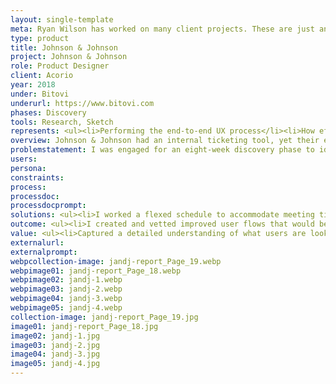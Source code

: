 ```yaml
---
layout: single-template
meta: Ryan Wilson has worked on many client projects. These are just an example of some of the excellent product design work that he could do on your project.
type: product
title: Johnson & Johnson
project: Johnson & Johnson
role: Product Designer
client: Acorio
year: 2018
under: Bitovi
underurl: https://www.bitovi.com
phases: Discovery
tools: Research, Sketch
represents: <ul><li>Performing the end-to-end UX process</li><li>How efficiently I work</li><li>How I collaborate with stakeholders and teams</li><li>My focus on creating user-centered products</li><li>User testing internationally, across time zones</li><li>Prototyping in InVision</li><li>Creating, scheduling, running, and analyzing user tests</li></ul>
overview: Johnson & Johnson had an internal ticketing tool, yet their employees were calling customer support for help with issues that the automated ticking tool could support at a high rate. The client wanted to decrease the number of calls into the support line and increase usage of the automated ticketing app.
problemstatement: I was engaged for an eight-week discovery phase to identify the requirements for refining an internal ticketing tool. I began by performing at two different sets of user interviews and user observations both onsite at a J&J facility in New Jersey, as well as remote interviews and observations with international J&J employees.</br></br>It was my intended goal to make recommendations to streamline the ticketing process, however, I found that many employees were not aware of the availability of the product, or had a negative relationship with the ticketing application. </br></br> One of the difficulties I encountered on this project was that the team I was working with did not fully realize the UX process and saw my role as recommending visual UI improvements and redesigning the product page by page.
users:
persona:
constraints:
process:
processdoc:
processdocprompt:
solutions: <ul><li>I worked a flexed schedule to accommodate meeting times with international testers</li><li>I worked with translators provided by J&J to assist during user testing to help when translation was needed</li><li>I advocated for the UX process, gave demonstrations in team meetings to support my methodology, and hosted UX training sessions to support changing minds</li><li>I compromised in my UX process, making sure to provide high-fidelity visual representations to satisfy the stakeholder while still doing the right thing for the UX process in the background</li></ul>
outcome: <ul><li>I created and vetted improved user flows that would be more user-friendly, would direct users to use the self-service documentation, and empower users to find solutions before contacting the support team</li><li>I created and tested an updated wireframe prototype concept</li><li>I performed heuristics reviews and UX design reviews of the product</li><li>I provided high-fidelity mockups for screens that needed improvement based on patterning and similar components identified in reviews</li></ul>
value: <ul><li>Captured a detailed understanding of what users are looking for in a ticketing system</li> <li>Increased awareness of self-support</li> <li>Recommended a streamlined user flow to reduce time to report an issue</li> <li>Recommended uniform design patterns to increase usability of UI</li> </ul>
externalurl:
externalprompt:
webpcollection-image: jandj-report_Page_19.webp
webpimage01: jandj-report_Page_18.webp
webpimage02: jandj-1.webp
webpimage03: jandj-2.webp
webpimage04: jandj-3.webp
webpimage05: jandj-4.webp
collection-image: jandj-report_Page_19.jpg
image01: jandj-report_Page_18.jpg
image02: jandj-1.jpg
image03: jandj-2.jpg
image04: jandj-3.jpg
image05: jandj-4.jpg
---
```

